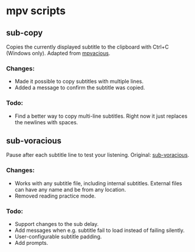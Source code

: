 # mpv scripts
## sub-copy
Copies the currently displayed subtitle to the clipboard with Ctrl+C (Windows only). Adapted from [mpvacious](https://github.com/Ajatt-Tools/mpvacious/blob/windows/subs2srs.lua). 

### Changes:
* Made it possible to copy subtitles with multiple lines.
* Added a message to confirm the subtitle was copied.

### Todo:
* Find a better way to copy multi-line subtitles. Right now it just replaces the newlines with spaces.

## sub-voracious
Pause after each subtitle line to test your listening. Original: [sub-voracious](https://github.com/kelciour/mpv-scripts/blob/master/sub-voracious.lua).

### Changes:
* Works with any subtitle file, including internal subtitles. External files can have any name and be from any location.
* Removed reading practice mode.

### Todo:
* Support changes to the sub delay.
* Add messages when e.g. subtitle fail to load instead of failing silently.
* User-configurable subtitle padding.
* Add prompts.